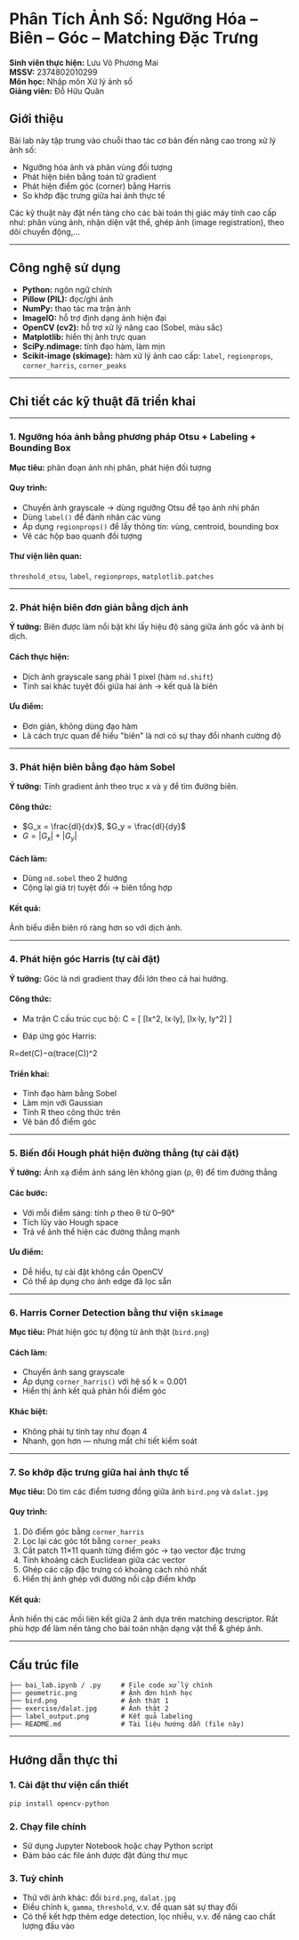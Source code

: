 # Phân Tích Ảnh Số: Ngưỡng Hóa – Biên – Góc – Matching Đặc Trưng

**Sinh viên thực hiện:** Lưu Võ Phương Mai <br>
**MSSV:** 2374802010299 <br>
**Môn học:** Nhập môn Xử lý ảnh số <br>
**Giảng viên:** Đỗ Hữu Quân <br>


## Giới thiệu

Bài lab này tập trung vào chuỗi thao tác cơ bản đến nâng cao trong xử lý ảnh số:

* Ngưỡng hóa ảnh và phân vùng đối tượng
* Phát hiện biên bằng toán tử gradient
* Phát hiện điểm góc (corner) bằng Harris
* So khớp đặc trưng giữa hai ảnh thực tế

Các kỹ thuật này đặt nền tảng cho các bài toán thị giác máy tính cao cấp như: phân vùng ảnh, nhận diện vật thể, ghép ảnh (image registration), theo dõi chuyển động,...

---

## Công nghệ sử dụng

* **Python:** ngôn ngữ chính
* **Pillow (PIL):** đọc/ghi ảnh
* **NumPy:** thao tác ma trận ảnh
* **ImageIO:** hỗ trợ định dạng ảnh hiện đại
* **OpenCV (cv2):** hỗ trợ xử lý nâng cao (Sobel, màu sắc)
* **Matplotlib:** hiển thị ảnh trực quan
* **SciPy.ndimage:** tính đạo hàm, làm mịn
* **Scikit-image (skimage):** hàm xử lý ảnh cao cấp: `label`, `regionprops`, `corner_harris`, `corner_peaks`

---

## Chi tiết các kỹ thuật đã triển khai

---

### 1. Ngưỡng hóa ảnh bằng phương pháp Otsu + Labeling + Bounding Box

**Mục tiêu:** phân đoạn ảnh nhị phân, phát hiện đối tượng

#### Quy trình:

* Chuyển ảnh grayscale → dùng ngưỡng Otsu để tạo ảnh nhị phân
* Dùng `label()` để đánh nhãn các vùng
* Áp dụng `regionprops()` để lấy thông tin: vùng, centroid, bounding box
* Vẽ các hộp bao quanh đối tượng

#### Thư viện liên quan:

`threshold_otsu`, `label`, `regionprops`, `matplotlib.patches`

---

### 2. Phát hiện biên đơn giản bằng dịch ảnh

**Ý tưởng:** Biên được làm nổi bật khi lấy hiệu độ sáng giữa ảnh gốc và ảnh bị dịch.

#### Cách thực hiện:

* Dịch ảnh grayscale sang phải 1 pixel (hàm `nd.shift`)
* Tính sai khác tuyệt đối giữa hai ảnh → kết quả là biên

#### Ưu điểm:

* Đơn giản, không dùng đạo hàm
* Là cách trực quan để hiểu "biên" là nơi có sự thay đổi nhanh cường độ

---

### 3. Phát hiện biên bằng đạo hàm Sobel

**Ý tưởng:** Tính gradient ảnh theo trục x và y để tìm đường biên.

#### Công thức:

* $G_x = \frac{dI}{dx}$, $G_y = \frac{dI}{dy}$
* $G = |G_x| + |G_y|$

#### Cách làm:

* Dùng `nd.sobel` theo 2 hướng
* Cộng lại giá trị tuyệt đối → biên tổng hợp

#### Kết quả:

Ảnh biểu diễn biên rõ ràng hơn so với dịch ảnh.

---

### 4. Phát hiện góc Harris (tự cài đặt)

**Ý tưởng:** Góc là nơi gradient thay đổi lớn theo cả hai hướng.

#### Công thức:

* Ma trận C cấu trúc cục bộ:
C = [ [Ix^2, Ix·Iy],
    [Ix·Iy, Iy^2] ]
  
* Đáp ứng góc Harris:

 R=det(C)−α(trace(C))^2

#### Triển khai:

* Tính đạo hàm bằng Sobel
* Làm mịn với Gaussian
* Tính R theo công thức trên
* Vẽ bản đồ điểm góc

---

### 5. Biến đổi Hough phát hiện đường thẳng (tự cài đặt)

**Ý tưởng:** Ánh xạ điểm ảnh sáng lên không gian (ρ, θ) để tìm đường thẳng

#### Các bước:

* Với mỗi điểm sáng: tính ρ theo θ từ 0–90°
* Tích lũy vào Hough space
* Trả về ảnh thể hiện các đường thẳng mạnh

#### Ưu điểm:

* Dễ hiểu, tự cài đặt không cần OpenCV
* Có thể áp dụng cho ảnh edge đã lọc sẵn

---

### 6. Harris Corner Detection bằng thư viện `skimage`

**Mục tiêu:** Phát hiện góc tự động từ ảnh thật (`bird.png`)

#### Cách làm:

* Chuyển ảnh sang grayscale
* Áp dụng `corner_harris()` với hệ số k = 0.001
* Hiển thị ảnh kết quả phản hồi điểm góc

#### Khác biệt:

* Không phải tự tính tay như đoạn 4
* Nhanh, gọn hơn — nhưng mất chi tiết kiểm soát

---

### 7. So khớp đặc trưng giữa hai ảnh thực tế

**Mục tiêu:** Dò tìm các điểm tương đồng giữa ảnh `bird.png` và `dalat.jpg`

#### Quy trình:

1. Dò điểm góc bằng `corner_harris`
2. Lọc lại các góc tốt bằng `corner_peaks`
3. Cắt patch 11×11 quanh từng điểm góc → tạo vector đặc trưng
4. Tính khoảng cách Euclidean giữa các vector
5. Ghép các cặp đặc trưng có khoảng cách nhỏ nhất
6. Hiển thị ảnh ghép với đường nối cặp điểm khớp

#### Kết quả:

Ảnh hiển thị các mối liên kết giữa 2 ảnh dựa trên matching descriptor.
Rất phù hợp để làm nền tảng cho bài toán nhận dạng vật thể & ghép ảnh.

---

## Cấu trúc file

```
├── bai_lab.ipynb / .py     # File code xử lý chính
├── geometric.png           # Ảnh đơn hình học
├── bird.png                # Ảnh thật 1
├── exercise/dalat.jpg      # Ảnh thật 2
├── label_output.png        # Kết quả labeling
├── README.md               # Tài liệu hướng dẫn (file này)
```
---

## Hướng dẫn thực thi

### 1. Cài đặt thư viện cần thiết

```bash
pip install opencv-python
```

### 2. Chạy file chính

* Sử dụng Jupyter Notebook hoặc chạy Python script
* Đảm bảo các file ảnh được đặt đúng thư mục

### 3. Tuỳ chỉnh

* Thử với ảnh khác: đổi `bird.png`, `dalat.jpg`
* Điều chỉnh `k`, `gamma`, `threshold`, v.v. để quan sát sự thay đổi
* Có thể kết hợp thêm edge detection, lọc nhiễu, v.v. để nâng cao chất lượng đầu vào


